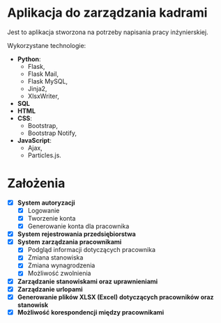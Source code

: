 # Aplikacja do zarządzania kadrami

Jest to aplikacja stworzona na potrzeby napisania pracy inżynierskiej. 

Wykorzystane technologie:
  - **Python**:
      - Flask,
      - Flask Mail,
      - Flask MySQL,
      - Jinja2,
      - XlsxWriter,
  - **SQL**
  - **HTML**
  - **CSS**:
    - Bootstrap,
    - Bootstrap Notify,
  - **JavaScript**:
    - Ajax,
    - Particles.js.

# Założenia

- [x] **System autoryzacji**
  - [x] Logowanie
  - [x] Tworzenie konta
  - [x] Generowanie konta dla pracownika
- [x] **System rejestrowania przedsiębiorstwa**
- [x] **System zarządzania pracownikami**
  - [x] Podgląd informacji dotyczących pracownika
  - [x] Zmiana stanowiska
  - [x] Zmiana wynagrodzenia
  - [x] Możliwość zwolnienia
- [x] **Zarządzanie stanowiskami oraz uprawnieniami**
- [x] **Zarządzanie urlopami**
- [x] **Generowanie plików XLSX (Excel) dotyczących pracowników oraz stanowisk**
- [x] **Możliwość korespondencji między pracownikami**
